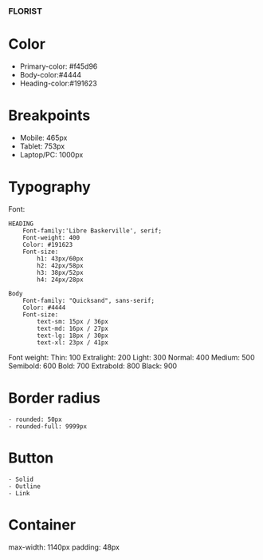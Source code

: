 ### FLORIST

# Color

- Primary-color: #f45d96
- Body-color:#4444
- Heading-color:#191623

# Breakpoints

- Mobile: 465px
- Tablet: 753px
- Laptop/PC: 1000px

# Typography

Font:

    HEADING
        Font-family:'Libre Baskerville', serif;
        Font-weight: 400
        Color: #191623
        Font-size:
            h1: 43px/60px
            h2: 42px/58px
            h3: 38px/52px
            h4: 24px/28px

    Body
        Font-family: "Quicksand", sans-serif;
        Color: #4444
        Font-size:
            text-sm: 15px / 36px
            text-md: 16px / 27px
            text-lg: 18px / 30px
            text-xl: 23px / 41px

Font weight:
Thin: 100
Extralight: 200
Light: 300
Normal: 400
Medium: 500
Semibold: 600
Bold: 700
Extrabold: 800
Black: 900

# Border radius

    - rounded: 50px
    - rounded-full: 9999px

# Button

    - Solid
    - Outline
    - Link

# Container

max-width: 1140px
padding: 48px
